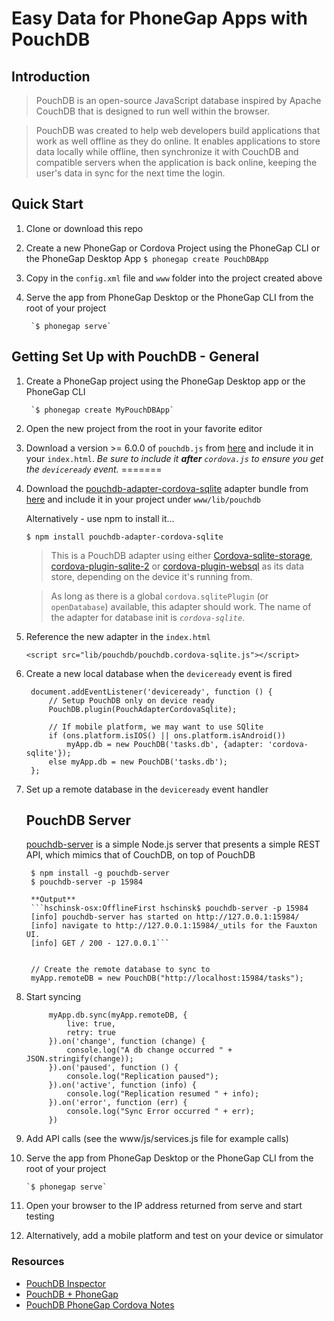 # Easy Data for PhoneGap Apps with PouchDB

## Introduction
>PouchDB is an open-source JavaScript database inspired by Apache CouchDB that is designed to run well within the browser.

>PouchDB was created to help web developers build applications that work as well offline as they do online.
It enables applications to store data locally while offline, then synchronize it with CouchDB and compatible servers when the 
application is back online, keeping the user's data in sync for the next time the login. 

## Quick Start
1. Clone or download this repo 
2. Create a new PhoneGap or Cordova Project using the PhoneGap CLI or the PhoneGap Desktop App
        `$ phonegap create PouchDBApp` 

3. Copy in the `config.xml` file and `www` folder into the project created above
4. Serve the app from PhoneGap Desktop or the PhoneGap CLI from the root of your project

        `$ phonegap serve`
 

## Getting Set Up with PouchDB - General
1. Create a PhoneGap project using the PhoneGap Desktop app or the PhoneGap CLI

        `$ phonegap create MyPouchDBApp`
       
2. Open the new project from the root in your favorite editor

3. Download a version >= 6.0.0 of `pouchdb.js` from [here](https://github.com/pouchdb/pouchdb/releases) and include it in your `index.html`.
*Be sure to include it **after** `cordova.js` to ensure you get the `deviceready` event.*
=======
    <script src="/path/to/pouchdb.js"></script>

4. Download the [pouchdb-adapter-cordova-sqlite](https://github.com/nolanlawson/pouchdb-adapter-cordova-sqlite) adapter bundle
from [here](https://unpkg.com/pouchdb-adapter-cordova-sqlite/dist/pouchdb.cordova-sqlite.js) and include it in your project under
`www/lib/pouchdb`

    Alternatively - use npm to install it... 

    `$ npm install pouchdb-adapter-cordova-sqlite`


    >This is a PouchDB adapter using either [Cordova-sqlite-storage](https://github.com/litehelpers/Cordova-sqlite-storage), 
    [cordova-plugin-sqlite-2](https://github.com/nolanlawson/cordova-plugin-sqlite-2) or [cordova-plugin-websql](https://www.npmjs.com/package/cordova-plugin-websql) 
    as its data store, depending on the device it's running from.

    >As long as there is a global `cordova.sqlitePlugin` (or `openDatabase`) available, this adapter should work. The 
    name of the adapter for database init is *`cordova-sqlite`*.        

5. Reference the new adapter in the `index.html`

    `<script src="lib/pouchdb/pouchdb.cordova-sqlite.js"></script>`

6. Create a new local database when the `deviceready` event is fired

        document.addEventListener('deviceready', function () {
            // Setup PouchDB only on device ready
            PouchDB.plugin(PouchAdapterCordovaSqlite);
    
            // If mobile platform, we may want to use SQlite 
            if (ons.platform.isIOS() || ons.platform.isAndroid())
                myApp.db = new PouchDB('tasks.db', {adapter: 'cordova-sqlite'});
            else myApp.db = new PouchDB('tasks.db');                          
        };

7. Set up a remote database in the `deviceready` event handler
    ## PouchDB Server
    [pouchdb-server](https://github.com/pouchdb/pouchdb-server) is a simple Node.js server that presents a simple REST API, which mimics that of CouchDB, on top of PouchDB

        $ npm install -g pouchdb-server
        $ pouchdb-server -p 15984
        
        **Output**
        ```hschinsk-osx:OfflineFirst hschinsk$ pouchdb-server -p 15984
        [info] pouchdb-server has started on http://127.0.0.1:15984/
        [info] navigate to http://127.0.0.1:15984/_utils for the Fauxton UI.
        [info] GET / 200 - 127.0.0.1```


        // Create the remote database to sync to 
        myApp.remoteDB = new PouchDB("http://localhost:15984/tasks");

8. Start syncing        
            
            myApp.db.sync(myApp.remoteDB, {
				live: true,
				retry: true
			}).on('change', function (change) {
				console.log("A db change occurred " + JSON.stringify(change));				
			}).on('paused', function () {
				console.log("Replication paused");				
			}).on('active', function (info) {
				console.log("Replication resumed " + info);				
			}).on('error', function (err) {
				console.log("Sync Error occurred " + err);				
			})

9. Add API calls (see the www/js/services.js file for example calls)
10. Serve the app from PhoneGap Desktop or the PhoneGap CLI from the root of your project

        `$ phonegap serve`

11. Open your browser to the IP address returned from serve and start testing
12. Alternatively, add a mobile platform and test on your device or simulator
        

### Resources
- [PouchDB Inspector](https://chrome.google.com/webstore/detail/pouchdb-inspector/hbhhpaojmpfimakffndmpmpndcmonkfa)
- [PouchDB + PhoneGap](https://github.com/pouchdb/pouchdb/wiki/PouchDB-on-Phonegap)
- [PouchDB PhoneGap Cordova Notes](https://github.com/nolanlawson/pouchdb-phonegap-cordova)

